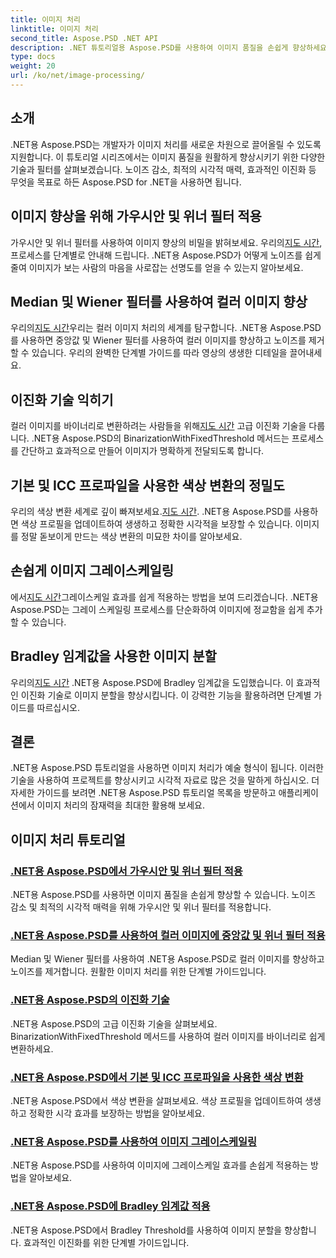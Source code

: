 ```yaml
---
title: 이미지 처리
linktitle: 이미지 처리
second_title: Aspose.PSD .NET API
description: .NET 튜토리얼용 Aspose.PSD를 사용하여 이미지 품질을 손쉽게 향상하세요. 가우시안 및 위너 필터, 색상 변환, 이진화 등과 같은 기술을 알아보세요.
type: docs
weight: 20
url: /ko/net/image-processing/
---
```


## 소개

.NET용 Aspose.PSD는 개발자가 이미지 처리를 새로운 차원으로 끌어올릴 수 있도록 지원합니다. 이 튜토리얼 시리즈에서는 이미지 품질을 원활하게 향상시키기 위한 다양한 기술과 필터를 살펴보겠습니다. 노이즈 감소, 최적의 시각적 매력, 효과적인 이진화 등 무엇을 목표로 하든 Aspose.PSD for .NET을 사용하면 됩니다.

## 이미지 향상을 위해 가우시안 및 위너 필터 적용
 가우시안 및 위너 필터를 사용하여 이미지 향상의 비밀을 밝혀보세요. 우리의[지도 시간](./apply-gaussian-wiener-filters/), 프로세스를 단계별로 안내해 드립니다. .NET용 Aspose.PSD가 어떻게 노이즈를 쉽게 줄여 이미지가 보는 사람의 마음을 사로잡는 선명도를 얻을 수 있는지 알아보세요.

## Median 및 Wiener 필터를 사용하여 컬러 이미지 향상
 우리의[지도 시간](./apply-median-wiener-filters-color-images/)우리는 컬러 이미지 처리의 세계를 탐구합니다. .NET용 Aspose.PSD를 사용하면 중앙값 및 Wiener 필터를 사용하여 컬러 이미지를 향상하고 노이즈를 제거할 수 있습니다. 우리의 완벽한 단계별 가이드를 따라 영상의 생생한 디테일을 끌어내세요.

## 이진화 기술 익히기
 컬러 이미지를 바이너리로 변환하려는 사람들을 위해[지도 시간](./binarization-techniques/) 고급 이진화 기술을 다룹니다. .NET용 Aspose.PSD의 BinarizationWithFixedThreshold 메서드는 프로세스를 간단하고 효과적으로 만들어 이미지가 명확하게 전달되도록 합니다.

## 기본 및 ICC 프로파일을 사용한 색상 변환의 정밀도
 우리의 색상 변환 세계로 깊이 빠져보세요.[지도 시간](./color-conversion-default-icc-profiles/). .NET용 Aspose.PSD를 사용하면 색상 프로필을 업데이트하여 생생하고 정확한 시각적을 보장할 수 있습니다. 이미지를 정말 돋보이게 만드는 색상 변환의 미묘한 차이를 알아보세요.

## 손쉽게 이미지 그레이스케일링
 에서[지도 시간](./grayscaling-images/)그레이스케일 효과를 쉽게 적용하는 방법을 보여 드리겠습니다. .NET용 Aspose.PSD는 그레이 스케일링 프로세스를 단순화하여 이미지에 정교함을 쉽게 추가할 수 있습니다.

## Bradley 임계값을 사용한 이미지 분할
 우리의[지도 시간](./apply-bradley-threshold/) .NET용 Aspose.PSD에 Bradley 임계값을 도입했습니다. 이 효과적인 이진화 기술로 이미지 분할을 향상시킵니다. 이 강력한 기능을 활용하려면 단계별 가이드를 따르십시오.

## 결론
.NET용 Aspose.PSD 튜토리얼을 사용하면 이미지 처리가 예술 형식이 됩니다. 이러한 기술을 사용하여 프로젝트를 향상시키고 시각적 자료로 많은 것을 말하게 하십시오. 더 자세한 가이드를 보려면 .NET용 Aspose.PSD 튜토리얼 목록을 방문하고 애플리케이션에서 이미지 처리의 잠재력을 최대한 활용해 보세요.

## 이미지 처리 튜토리얼
### [.NET용 Aspose.PSD에서 가우시안 및 위너 필터 적용](./apply-gaussian-wiener-filters/)
.NET용 Aspose.PSD를 사용하면 이미지 품질을 손쉽게 향상할 수 있습니다. 노이즈 감소 및 최적의 시각적 매력을 위해 가우시안 및 위너 필터를 적용합니다.
### [.NET용 Aspose.PSD를 사용하여 컬러 이미지에 중앙값 및 위너 필터 적용](./apply-median-wiener-filters-color-images/)
Median 및 Wiener 필터를 사용하여 .NET용 Aspose.PSD로 컬러 이미지를 향상하고 노이즈를 제거합니다. 원활한 이미지 처리를 위한 단계별 가이드입니다.
### [.NET용 Aspose.PSD의 이진화 기술](./binarization-techniques/)
.NET용 Aspose.PSD의 고급 이진화 기술을 살펴보세요. BinarizationWithFixedThreshold 메서드를 사용하여 컬러 이미지를 바이너리로 쉽게 변환하세요.
### [.NET용 Aspose.PSD에서 기본 및 ICC 프로파일을 사용한 색상 변환](./color-conversion-default-icc-profiles/)
.NET용 Aspose.PSD에서 색상 변환을 살펴보세요. 색상 프로필을 업데이트하여 생생하고 정확한 시각 효과를 보장하는 방법을 알아보세요.
### [.NET용 Aspose.PSD를 사용하여 이미지 그레이스케일링](./grayscaling-images/)
.NET용 Aspose.PSD를 사용하여 이미지에 그레이스케일 효과를 손쉽게 적용하는 방법을 알아보세요.
### [.NET용 Aspose.PSD에 Bradley 임계값 적용](./apply-bradley-threshold/)
.NET용 Aspose.PSD에서 Bradley Threshold를 사용하여 이미지 분할을 향상합니다. 효과적인 이진화를 위한 단계별 가이드입니다.